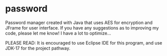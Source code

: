 # password
Password manager created with Java that uses AES for encryption and JFrame for user interface. If you have any suggestions as to improving my code, please let me know! I have a lot to optimize...

PLEASE READ:
It is encouraged to use Eclipse IDE for this program, and use JDK-17 for the project pathway.
